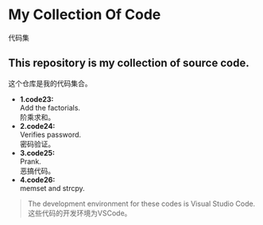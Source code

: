 # My Collection Of Code  
代码集
## This repository is my collection of source code.  
这个仓库是我的代码集合。
- **1.code23:**  
  Add the factorials.  
  阶乘求和。
- **2.code24:**  
  Verifies password.  
  密码验证。
- **3.code25:**  
  Prank.  
  恶搞代码。
- **4.code26:**  
  memset and strcpy.  
> The development environment for these codes is Visual Studio Code.  
> 这些代码的开发环境为VSCode。
